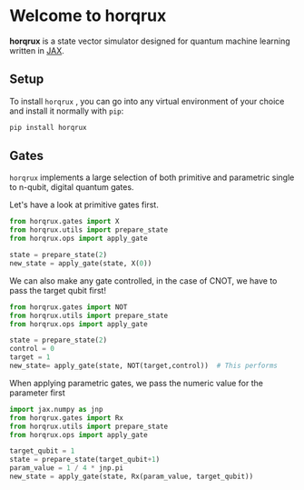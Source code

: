 # Welcome to horqrux

**horqrux** is a state vector simulator designed for quantum machine learning written in [JAX](https://jax.readthedocs.io/).

## Setup

To install `horqrux` , you can go into any virtual environment of your
choice and install it normally with `pip`:

```bash
pip install horqrux
```

## Gates

`horqrux` implements a large selection of both primitive and parametric single to n-qubit, digital quantum gates.

Let's have a look at primitive gates first.

```python exec="on" source="material-block"
from horqrux.gates import X
from horqrux.utils import prepare_state
from horqrux.ops import apply_gate

state = prepare_state(2)
new_state = apply_gate(state, X(0))
```

We can also make any gate controlled, in the case of CNOT, we have to pass the target qubit first!

```python exec="on" source="material-block"
from horqrux.gates import NOT
from horqrux.utils import prepare_state
from horqrux.ops import apply_gate

state = prepare_state(2)
control = 0
target = 1
new_state= apply_gate(state, NOT(target,control))  # This performs
```

When applying parametric gates, we pass the numeric value for the parameter first

```python exec="on" source="material-block"
import jax.numpy as jnp
from horqrux.gates import Rx
from horqrux.utils import prepare_state
from horqrux.ops import apply_gate

target_qubit = 1
state = prepare_state(target_qubit+1)
param_value = 1 / 4 * jnp.pi
new_state = apply_gate(state, Rx(param_value, target_qubit))
```